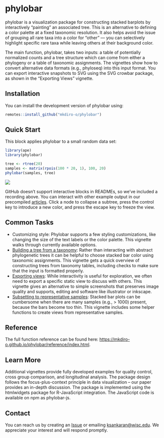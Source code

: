 
# phylobar

phylobar is a visualization package for constructing stacked barplots by
interactively “painting” an associated tree. This is an alternative to
defining a color palette at a fixed taxonomic resolution. It also helps
avoid the issue of grouping all rare taxa into a color for “other” — you
can selectively highlight specific rare taxa while leaving others at
their background color.

The main function, phylobar, takes two inputs: a table of potentially
normalized counts and a tree structure which can come from either a
phylogeny or a table of taxonomic assignments. The vignettes show how to
convert alternative data formats (e.g., phyloseq) into this input
format. You can export interactive snapshots to SVG using the SVG
crowbar package, as shown in the “Exporting Views” vignette.

## Installation

You can install the development version of phylobar using:

``` r
remotes::install_github("mkdiro-o/phylobar")
```

## Quick Start

This block applies phylobar to a small random data set:

``` r
library(ape)
library(phylobar)

tree <- rtree(20)
samples <- matrix(rpois(100 * 20, 1), 100, 20)
phylobar(samples, tree)
```

![](https://raw.githubusercontent.com/krisrs1128/LSLab/main/assets/img/rtree_recording.gif)

GitHub doesn’t support interactive blocks in READMEs, so we’ve included
a recording above. You can interact with other example output in our
precompiled [articles](https://mkdiro-o.github.io/phylobar/articles).
Click a node to collapse a subtree, press the control key to introduce a
new color, and press the escape key to freeze the view.

## Common Tasks

- Customizing style: Phylobar supports a few styling customizations,
  like changing the size of the text labels or the color palette. This
  vignette walks through currently available options.
- [Building a tree from a
  taxonomy](https://mkdiro-o.github.io/phylobar/articles/taxonomies.html):
  Rather than interacting with abstract phylogenetic trees it can be
  helpful to choose stacked bar color using taxonomic assignments. This
  vignette gets a quick overview of constructing trees from taxonomy
  tables, including checks to make sure that the input is formatted
  properly.
- [Exporting
  views](https://mkdiro-o.github.io/phylobar/articles/exporting.html):
  While interactivity is useful for exploration, we often need to export
  a specific static view to discuss with others. This vignette gives an
  alternative to simple screenshots that preserves image quality and
  supports, editing and software like illustrator or inkscape.
- [Subsetting to representative
  samples](https://mkdiro-o.github.io/phylobar/reference/subset_cluster.html):
  Stacked bar plots can be cumbersome when there are many samples (e.g.,
  \> 1000) present, because the bars become too thin. This vignette
  includes some helper functions to create views from representative
  samples.

## Reference

The full function reference can be found here:
<https://mkdiro-o.github.io/phylobar/reference/index.html>.

## Learn More

Additional vignettes provide fully developed examples for quality
control, cross group comparison, and longitudinal analysis. The package
design follows the focus-plus-context principle in data visualization –
our paper provides an in-depth discussion. The package is implemented
using the htmlwidgets package for R-JavaScript integration. The
JavaScript code is available on npm as phylobar-js.

## Contact

You can reach us by creating an
[Issue]((https://github.com/mkdiro-O/phylobar/issues)) or emailing
<ksankaran@wisc.edu>. We appreciate your interest and will respond
promptly.
